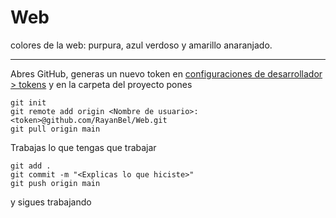 # Web

colores de la web: purpura, azul verdoso y amarillo anaranjado.

---

Abres GitHub, generas un nuevo token en [configuraciones de desarrollador > tokens](https://github.com/settings/tokens)
y en la carpeta del proyecto pones

```
git init
git remote add origin <Nombre de usuario>:<token>@github.com/RayanBel/Web.git
git pull origin main
```

Trabajas lo que tengas que trabajar

```
git add .
git commit -m "<Explicas lo que hiciste>"
git push origin main
```

y sigues trabajando

